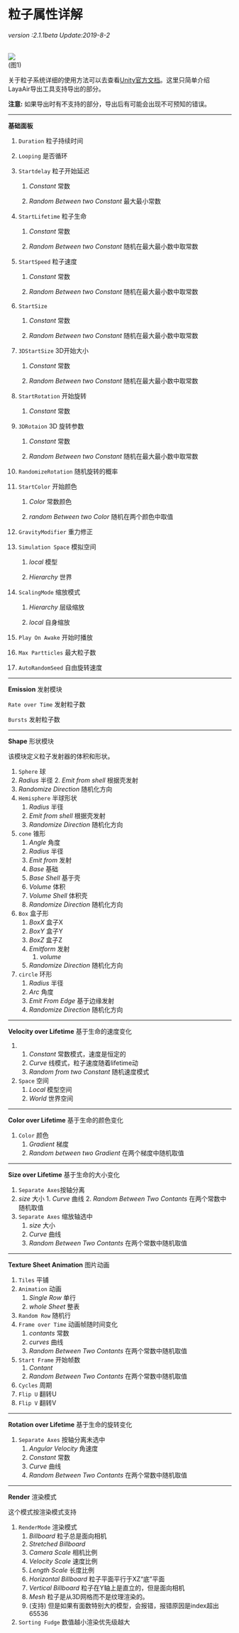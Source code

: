 # 粒子属性详解

###### *version :2.1.1beta   Update:2019-8-2*

![](img/1.png)<br>(图1)

关于粒子系统详细的使用方法可以去查看[Unity官方文档](https://docs.unity3d.com/Manual/PartSysReference.html)。这里只简单介绍LayaAir导出工具支持导出的部分。

**注意:** 如果导出时有不支持的部分，导出后有可能会出现不可预知的错误。

------

**基础面板**

1. `Duration` 粒子持续时间

   

2. `Looping` 是否循环

   

3. `Startdelay` 粒子开始延迟
   1. *Constant*  常数

   2. *Random Between two Constant*  最大最小常数

      

4. `StartLifetime` 粒子生命
   1. *Constant*  常数

   2. *Random Between two Constant* 随机在最大最小数中取常数

      

5. `StartSpeed` 粒子速度
   1. *Constant*  常数              

   2. *Random Between two Constant* 随机在最大最小数中取常数

      

6. `StartSize`
   1. *Constant*  常数

   2. *Random Between two Constant*  随机在最大最小数中取常数

      

7. `3DStartSize` 3D开始大小
   1. *Constant*  常数

   2. *Random Between two Constant*  随机在最大最小数中取常数

      

8. `StartRotation` 开始旋转

   1. *Constant*  常数

      

9. `3DRotaion` 3D 旋转参数
   1. *Constant*  常数

   2. *Random Between two Constant*  随机在最大最小数中取常数

      

10. `RandomizeRotation` 随机旋转的概率 

   

11. `StartColor` 开始颜色

    1. *Color*  常数颜色

    2. *random Between two Color*  随机在两个颜色中取值

       

12. `GravityModifier` 重力修正

    

13. `Simulation Space` 模拟空间

    1. *local*  模型

    2. *Hierarchy*  世界

       

14. `ScalingMode` 缩放模式
    1. *Hierarchy*  层级缩放

    2. *local*  自身缩放

       

15. `Play On Awake` 开始时播放

    

16. `Max Partticles` 最大粒子数

    

17. `AutoRandomSeed` 自由旋转速度

------

**Emission** 发射模块

`Rate over Time` 发射粒子数

`Bursts` 发射粒子数

------

**Shape** 形状模块

该模块定义粒子发射器的体积和形状。

1. `Sphere` 球
1.  *Radius*  半径
      2.  *Emit from shell*  根据壳发射
3.  *Randomize Direction*  随机化方向
2. `Hemisphere` 半球形状
      1.  *Radius* 半径  
      2. *Emit from shell* 根据壳发射
      3.  *Randomize Direction* 随机化方向
3. `cone` 锥形
   1.   *Angle*  角度
   2.  *Radius*  半径
   3.  *Emit from*  发射
      1. *Base*  基础   
      2.  *Base Shell*  基于壳
      3.  *Volume*  体积
      4.  *Volume Shell*  体积壳 
   4.  *Randomize Direction*  随机化方向 
4. `Box` 盒子形
      1.   *BoxX*  盒子X 
      2.  *BoxY*  盒子Y
      3.   *BoxZ*  盒子Z	
      4.   *Emitform*  发射
            1.   *volume*
      5.   *Randomize Direction*  随机化方向
5. `circle` 环形
      1.   *Radius*  半径
      2.   *Arc*  角度
      3.   *Emit From Edge*  基于边缘发射
      4.   *Randomize Direction*  随机化方向

------

**Velocity over Lifetime**  基于生命的速度变化

1. 
   1.   *Constant*  常数模式，速度是恒定的
   2.  *Curve*  线模式，粒子速度随着lifetime动
   3.   *Random from two Constant*  随机速度模式
2. `Space` 空间
   1.  *Local*  模型空间
   2.  *World*  世界空间

------

**Color over Lifetime** 基于生命的颜色变化

1. `Color` 颜色
   1.  *Gradient*  梯度
   2.  *Random between two Gradient*  在两个梯度中随机取值

------

**Size over Lifetime** 基于生命的大小变化

1.  `Separate Axes`按轴分离
   1.  *size*  大小
      1.  *Curve*  曲线
      2.  *Random Between Two Contants*  在两个常数中随机取值
2. `Separate Axes` 缩放轴选中
   1.   *size*   大小
      1.   *Curve*  曲线
      2.   *Random Between Two Contants*  在两个常数中随机取值

------

**Texture Sheet Animation** 图片动画

1. `Tiles` 平铺
2. `Animation` 动画
   1.   *Single Row*  单行
   2.   *whole Sheet*  整表
3. `Random Row` 随机行
4. `Frame over Time` 动画帧随时间变化
   1.  *contants* 常数
   2.  *curves*  曲线
   3.  *Random Between Two Contants*  在两个常数中随机取值
5. `Start Frame` 开始帧数
   1.   *Contant*
   2.   *Random Between Two Contants* 在两个常数中随机取值
6. `Cycles` 周期
7. `Flip U` 翻转U
8. `Flip V` 翻转V

------

**Rotation over Lifetime** 基于生命的旋转变化

1. `Separate Axes` 按轴分离未选中 
   1. *Angular Velocity*  角速度 
   2. *Constant*  常数 
   3. *Curve*  曲线 
   4. *Random Between Two Contants*  在两个常数中随机取值



------

**Render** 渲染模式

这个模式按渲染模式支持

1. `RenderMode` 渲染模式
   1.  *Billboard*  粒子总是面向相机
   2.  *Stretched Billboard*
      1.   *Camera Scale*  相机比例
      2.   *Velocity Scale*  速度比例
      3.   *Length Scale*   长度比例
   3.   *Horizontal Billboard*   粒子平面平行于XZ“底”平面
   4.   *Vertical Billboard*  粒子在Y轴上是直立的，但是面向相机
   5.   *Mesh*  粒子是从3D网格而不是纹理渲染的。
      1. (支持) 但是如果有面数特别大的模型，会报错，报错原因是index超出65536
2. `Sorting Fudge` 数值越小渲染优先级越大

